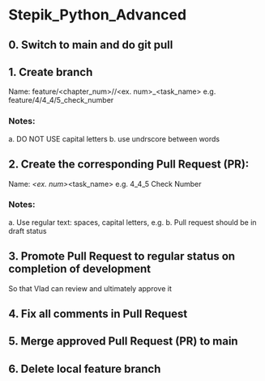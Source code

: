 # Stepik_Python_Advanced

## 0. Switch to main and do git pull 

## 1. Create branch
Name: feature/<chapter_num>/<sub-chapter-num>/<ex. num>_<task_name>
e.g. feature/4/4_4/5_check_number

### Notes:
a. DO NOT USE capital letters
b. use undrscore between words

## 2. Create the corresponding Pull Request (PR):
Name: <sub-chapter-num>_<ex. num>_<task_name> 
e.g. 4_4_5 Check Number

### Notes:
a. Use regular text: spaces, capital letters, e.g.
b. Pull request should be in draft status


## 3. Promote Pull Request to regular status on completion of development
   So that Vlad can review and ultimately approve it

## 4. Fix all comments in Pull Request

## 5. Merge approved Pull Request (PR) to main
   
## 6. Delete local feature branch
